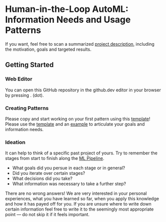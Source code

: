 # Human-in-the-Loop AutoML: Information Needs and Usage Patterns

If you want, feel free to scan a summarized [project description](Project%20Description.md), including the motivation, goals and targeted results.

## Getting Started

### Web Editor

You can open this GitHub repository in the github.dev editor in your browser by pressing . (dot).


### Creating Patterns

Please copy and start working on your first pattern using this [template](workshop/Template.md)! Please use the [template](workshop/Template.md) and an [example](workshop/Example.md) to articulate your goals and information needs.


### Ideation

It can help to think of a specific past project of yours. Try to remember the stages from start to finish along the [ML Pipeline](ML%20Pipeline%20Overview.md).

* What goals did you persue in each stage or in general?
* Did you iterate over certain stages?
* What decisions did you take?
* What information was necessary to take a further step?

There are no wrong answers! We are very interested in your personal experiences, what you have learned so far, when you apply this knowledge and how it has payed off for you.
If you are unsure where to write down certain information feel free to write it to the seemingly most appropriate point — do not skip it if it feels important.
